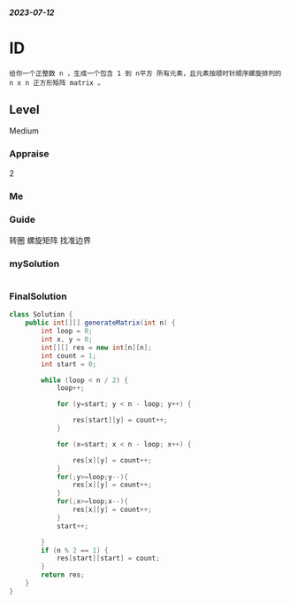##### 2023-07-12
# ID
```
给你一个正整数 n ，生成一个包含 1 到 n平方 所有元素，且元素按顺时针顺序螺旋排列的 n x n 正方形矩阵 matrix 。
```
## Level
Medium
### Appraise
2
### Me



### Guide
转圈 螺旋矩阵 找准边界

### mySolution
```java

```
### FinalSolution
```java
class Solution {
    public int[][] generateMatrix(int n) {
        int loop = 0;
        int x, y = 0;
        int[][] res = new int[n][n];
        int count = 1;
        int start = 0;

        while (loop < n / 2) {
            loop++;

            for (y=start; y < n - loop; y++) {

                res[start][y] = count++;
            }

            for (x=start; x < n - loop; x++) {

                res[x][y] = count++;
            }
            for(;y>=loop;y--){
                res[x][y] = count++;
            }
            for(;x>=loop;x--){
                res[x][y] = count++;
            }
            start++;

        }
        if (n % 2 == 1) {
            res[start][start] = count;
        }
        return res;
    }
}
```
